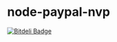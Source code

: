 node-paypal-nvp
===============

[![Bitdeli Badge](https://d2weczhvl823v0.cloudfront.net/yani-/paypal-nvp/trend.png)](https://bitdeli.com/free "Bitdeli Badge")

